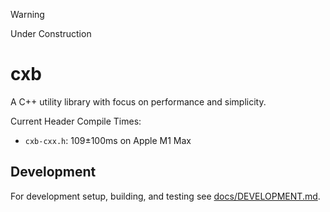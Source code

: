 > [!WARNING]
> Under Construction

# cxb

A C++ utility library with focus on performance and simplicity.

Current Header Compile Times:
* `cxb-cxx.h`: 109±100ms on Apple M1 Max

## Development

For development setup, building, and testing see [docs/DEVELOPMENT.md](docs/DEVELOPMENT.md).
